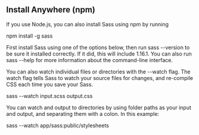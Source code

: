 Install Anywhere (npm)
----------------------
If you use Node.js, you can also install Sass using npm by running

npm install -g sass


First install Sass using one of the options below, then run sass --version to be sure it installed correctly. If it did, this will include 1.16.1. You can also run sass --help for more information about the command-line interface.



You can also watch individual files or directories with the --watch flag. The watch flag tells Sass to watch your source files for changes, and re-compile CSS each time you save your Sass. 


sass --watch input.scss output.css


You can watch and output to directories by using folder paths as your input and output, and separating them with a colon. In this example:


sass --watch app/sass:public/stylesheets